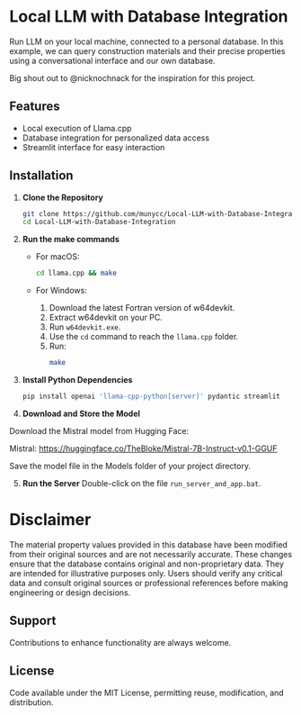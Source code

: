 # Local LLM with Database Integration

Run LLM on your local machine, connected to a personal database. In this example, we can query construction materials and their precise properties using a conversational interface and our own database.

Big shout out to @nicknochnack for the inspiration for this project. 

## Features
- Local execution of Llama.cpp
- Database integration for personalized data access
- Streamlit interface for easy interaction

## Installation

1. **Clone the Repository**
   ```bash
   git clone https://github.com/munycc/Local-LLM-with-Database-Integration
   cd Local-LLM-with-Database-Integration
   ```

2. **Run the make commands**

   - For macOS:
     ```bash
     cd llama.cpp && make
     ```

   - For Windows:
     1. Download the latest Fortran version of w64devkit.
     2. Extract w64devkit on your PC.
     3. Run `w64devkit.exe`.
     4. Use the `cd` command to reach the `llama.cpp` folder.
     5. Run:
        ```bash
        make
        ```

3. **Install Python Dependencies**
   ```bash
   pip install openai 'llama-cpp-python[server]' pydantic streamlit
   ```

4. **Download and Store the Model**

Download the Mistral model from Hugging Face:

Mistral: https://huggingface.co/TheBloke/Mistral-7B-Instruct-v0.1-GGUF

Save the model file in the Models folder of your project directory.


5. **Run the Server**
   Double-click on the file `run_server_and_app.bat`.



# Disclaimer
The material property values provided in this database have been modified from their original sources and are not necessarily accurate. These changes ensure that the database contains original and non-proprietary data. They are intended for illustrative purposes only. Users should verify any critical data and consult original sources or professional references before making engineering or design decisions.


## Support
Contributions to enhance functionality are always welcome.

## License
Code available under the MIT License, permitting reuse, modification, and distribution.
```

